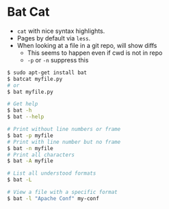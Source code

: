 # Bat Cat

* `cat` with nice syntax highlights.
* Pages by default via `less`.
* When looking at a file in a git repo, will show diffs
    * This seems to happen even if cwd is not in repo
    * `-p` or `-n` suppress this

```sh
$ sudo apt-get install bat
$ batcat myfile.py
# or
$ bat myfile.py

# Get help
$ bat -h
$ bat --help

# Print without line numbers or frame
$ bat -p myfile
# Print with line number but no frame
$ bat -n myfile
# Print all characters
$ bat -A myfile

# List all understood formats
$ bat -L

# View a file with a specific format
$ bat -l "Apache Conf" my-conf
```

